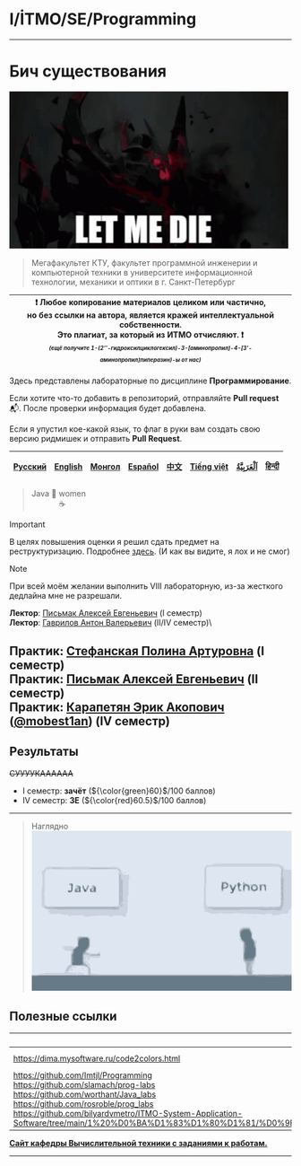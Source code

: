 # I/İTMO/SE/Programming

---
# Бич существования
![sf](/img/gifs/let-me-die-zxc.gif)
> Мегафакультет КТУ, факультет программной инженерии и компьютерной техники в университете информационной технологии, механики и оптики в г. Санкт-Петербург

| :exclamation: <b>Любое копирование материалов целиком или частично,<br>но без ссылки на автора, является кражей интеллектуальной собственности.<br>Это плагиат, за который из ИТМО отчисляют.</b> :exclamation:<br><sub><sup><i>(ещё получите 1-(2’’-гидроксилциклогексил)-3-[аминопропил]-4-[3’-аминопропил]пиперазин)-ы от нас)</sup></sub></b> |
|---------------------------------------------------------------------------------------------------------------------------------------------------------------------------------------------------------------------------------------------------------------------------------------------------------------------------------------------------|

Здесь представлены лабораторные по дисциплине **Программирование**.

Если хотите что-то добавить в репозиторий, отправляйте **Pull request** :mailbox_with_mail:. После проверки информация будет добавлена.

Если я упустил кое-какой язык, то флаг в руки вам создать свою версию ридмишек и отправить **Pull Request**.

| [<strong>Русский</strong>](https://github.com/XVIIStarPlatinum/itmo/blob/master/Software%20Engineering/README.md) | [<strong>English</strong>](https://github.com/XVIIStarPlatinum/itmo/blob/master/Software%20Engineering/.docs/README_EN.md) | [<strong>Монгол</strong>](https://github.com/XVIIStarPlatinum/itmo/blob/master/Software%20Engineering/.docs/README_MN.md) | [<strong>Español</strong>](https://github.com/XVIIStarPlatinum/itmo/blob/master/Software%20Engineering/.docs/README_ES.md) | [<strong>中文</strong>](https://github.com/XVIIStarPlatinum/itmo/blob/master/Software%20Engineering/.docs/README_CN.md) | [<strong>Tiếng việt</strong>](https://github.com/XVIIStarPlatinum/itmo/blob/master/Software%20Engineering/.docs/README_VN.md) | [<strong><p dir="rtl" lang="ar">اَلْعَرَبِيَّةُ</p></strong>](https://github.com/XVIIStarPlatinum/itmo/blob/master/Software%20Engineering/.docs/README_AR.md) | [<strong>हिन्दी</strong>](https://github.com/XVIIStarPlatinum/itmo/blob/master/Software%20Engineering/.docs/README_IN.md) |
|-------------------------------------------------------------------------------------------------------------------|----------------------------------------------------------------------------------------------------------------------------|---------------------------------------------------------------------------------------------------------------------------|----------------------------------------------------------------------------------------------------------------------------|-----------------------------------------------------------------------------------------------------------------------|-------------------------------------------------------------------------------------------------------------------------------|---------------------------------------------------------------------------------------------------------------------------------------------------------------|---------------------------------------------------------------------------------------------------------------------------|

>  Java :handshake: women\
> $\qquad \quad$:coffee:

> [!IMPORTANT]
> В целях повышения оценки я решил сдать предмет на реструктуризацию. Подробнее [здесь](https://student.itmo.ru/ru/relearning/). (И как вы видите, я лох и не смог)

> [!NOTE]
> При всей моём желании выполнить VIII лабораторную, из-за жесткого дедлайна мне не разрешали.

**Лектор**: [Письмак Алексей Евгеньевич](https://my.itmo.ru/persons/160739) (I семестр)\
**Лектор**: [Гаврилов Антон Валерьевич](https://my.itmo.ru/persons/105394) (II/IV семестр)\

**Практик**: [Стефанская Полина Артуровна](https://my.itmo.ru/persons/285608) (I семестр)\
**Практик**: [Письмак Алексей Евгеньевич](https://my.itmo.ru/persons/160739) (II семестр)\
**Практик**: [Карапетян Эрик Акопович](https://my.itmo.ru/persons/312989) ([@mobest1an](https://github.com/mobest1an)) (IV семестр)
---
## Результаты
<s>СУУУУКАААААА</s>
- I семестр: **зачёт** (${\color{green}60}$/100 баллов)
- IV семестр: **3E** (${\color{red}60.5}$/100 баллов)
---
> Наглядно\
> ![java](/img/gifs/java.gif)

## Полезные ссылки <a name="links"></a>
| Ссылка                                                                                                                                                                                                                                                                                                                                                                      | Описание                     |
|-----------------------------------------------------------------------------------------------------------------------------------------------------------------------------------------------------------------------------------------------------------------------------------------------------------------------------------------------------------------------------|------------------------------|
| https://dima.mysoftware.ru/code2colors.html                                                                                                                                                                                                                                                                                                                                 | code2uml & code2colors       |
| https://github.com/Imtjl/Programming<br>https://github.com/slamach/prog-labs<br>https://github.com/worthant/Java_labs<br>https://github.com/rosroble/prog_labs<br>https://github.com/bilyardvmetro/ITMO-System-Application-Software/tree/main/1%20%D0%BA%D1%83%D1%80%D1%81/%D0%9F%D1%80%D0%BE%D0%B3%D1%80%D0%B0%D0%BC%D0%BC%D0%B8%D1%80%D0%BE%D0%B2%D0%B0%D0%BD%D0%B8%D0%B5 | Примеры готовых лабораторных |

[**Сайт кафедры Вычислительной техники с заданиями к работам.**](https://se.ifmo.ru/courses/programming)

---